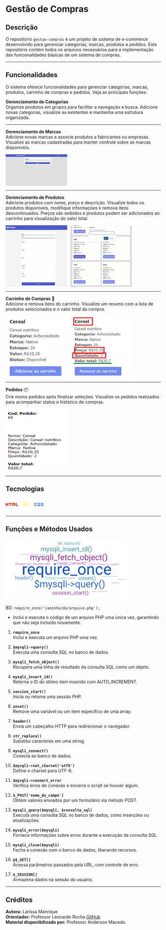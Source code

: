 # Gestão de Compras

## Descrição

O repositório `gestao-compras` é um projeto de sistema de e-commerce desenvolvido para gerenciar categorias, marcas, produtos e pedidos. Este repositório contém todos os arquivos necessários para a implementação das funcionalidades básicas de um sistema de compras.

---

## Funcionalidades

O sistema oferece funcionalidades para gerenciar categorias, marcas, produtos, carrinho de compras e pedidos. Veja as principais funções:

**Gerenciamento de Categorias**  
Organize produtos em grupos para facilitar a navegação e busca. Adicione novas categorias, visualize as existentes e mantenha uma estrutura organizada.

---

**Gerenciamento de Marcas**  
Adicione novas marcas e associe produtos a fabricantes ou empresas. Visualize as marcas cadastradas para manter controle sobre as marcas disponíveis.

<div style="display: flex; gap: 10px;">
  <img src="/img/vid-gif/add-marca.gif" alt="Adicionar Marca" width="200">  
</div>

---

**Gerenciamento de Produtos**  
Adicione produtos com nome, preço e descrição. Visualize todos os produtos disponíveis, modifique informações e remova itens descontinuados. Preços são exibidos e produtos podem ser adicionados ao carrinho para visualização do valor total.

<div style="display: flex; gap: 10px;">
  <img src="/img/vid-gif/add-produtos.gif" alt="Adicionar Produto" width="200" height="200">  
  <img src="img/vid-gif/add-prod-car.gif" alt="Adicionar Produto ao Carrinho" width="200" height="200">
</div>

---

**Carrinho de Compras** 🛒  
Adicione e remova itens do carrinho. Visualize um resumo com a lista de produtos selecionados e o valor total da compra.

<div style="display: flex; gap: 10px;">
  <img src="img/prod-soma-exp.png" alt="Resumo do Carrinho" width="200" height="200">  
  <img src="img/calculo-preco-prod.png" alt="Cálculo de Preço do Produto" width="200" height="200">
</div>

---

**Pedidos** 📦  
Crie novos pedidos após finalizar seleções. Visualize os pedidos realizados para acompanhar status e histórico de compras.

<img src="img/resumo-ped.png" alt="Resumo dos Pedidos" height="200" width="200">

---

## Tecnologias

<svg xmlns="http://www.w3.org/2000/svg" height="40px" viewBox="0 -960 960 960" width="40px" fill="#EA3323"><path d="M0-360v-240h60v80h80v-80h60v240h-60v-100H60v100H0Zm310 0v-180h-70v-60h200v60h-70v180h-60Zm170 0v-200q0-17 11.5-28.5T520-600h180q17 0 28.5 11.5T740-560v200h-60v-180h-40v140h-60v-140h-40v180h-60Zm320 0v-240h60v180h100v60H800Z"/></svg>
<svg xmlns="http://www.w3.org/2000/svg" height="40px" viewBox="0 -960 960 960" width="40px" fill="#FFFF55"><path d="M300-360q-25 0-42.5-17.5T240-420v-40h60v40h60v-180h60v180q0 25-17.5 42.5T360-360h-60Zm220 0q-17 0-28.5-11.5T480-400v-40h60v20h80v-40H520q-17 0-28.5-11.5T480-500v-60q0-17 11.5-28.5T520-600h120q17 0 28.5 11.5T680-560v40h-60v-20h-80v40h100q17 0 28.5 11.5T680-460v60q0 17-11.5 28.5T640-360H520Z"/></svg>
<svg xmlns="http://www.w3.org/2000/svg" height="40px" viewBox="0 -960 960 960" width="40px" fill="#5985E1"><path d="M420-360q-17 0-28.5-11.5T380-400v-40h60v20h80v-40H420q-17 0-28.5-11.5T380-500v-60q0-17 11.5-28.5T420-600h120q17 0 28.5 11.5T580-560v40h-60v-20h-80v40h100q17 0 28.5 11.5T580-460v60q0 17-11.5 28.5T540-360H420Zm260 0q-17 0-28.5-11.5T640-400v-40h60v20h80v-40H680q-17 0-28.5-11.5T640-500v-60q0-17 11.5-28.5T680-600h120q17 0 28.5 11.5T840-560v40h-60v-20h-80v40h100q17 0 28.5 11.5T840-460v60q0 17-11.5 28.5T800-360H680Zm-520 0q-17 0-28.5-11.5T120-400v-160q0-17 11.5-28.5T160-600h120q17 0 28.5 11.5T320-560v40h-60v-20h-80v120h80v-20h60v40q0 17-11.5 28.5T280-360H160Z"/></svg>
<svg xmlns="http://www.w3.org/2000/svg" height="40px" viewBox="0 -960 960 960" width="40px" fill="#FFFFFF"><path d="M120-360v-240h140q24 0 42 18t18 42v40q0 24-18 42t-42 18h-80v80h-60Zm260 0v-240h60v80h80v-80h60v240h-60v-100h-80v100h-60Zm280 0v-240h140q24 0 42 18t18 42v40q0 24-18 42t-42 18h-80v80h-60ZM180-500h80v-40h-80v40Zm540 0h80v-40h-80v40Z"/></svg>

---

## Funções e Métodos Usados

<img src="img/nuvem-palavras.png" alt="Nuvem de Palavras" height="200" width="400">

BD: `require_once('caminho/do/arquivo.php');`

- Inclui e executa o código de um arquivo PHP uma única vez, garantindo que não seja incluído novamente.

1. **`require_once`**  
   Inclui e executa um arquivo PHP uma vez.

2. **`$mysqli->query()`**  
   Executa uma consulta SQL no banco de dados.

3. **`mysqli_fetch_object()`**  
   Recupera uma linha de resultado da consulta SQL como um objeto.

4. **`mysqli_insert_id()`**  
   Retorna o ID do último item inserido com AUTO_INCREMENT.

5. **`session_start()`**  
   Inicia ou retoma uma sessão PHP.

6. **`unset()`**  
   Remove uma variável ou um item específico de uma array.

7. **`header()`**  
   Envia um cabeçalho HTTP para redirecionar o navegador.

8. **`str_replace()`**  
   Substitui caracteres em uma string.

9. **`mysqli_connect()`**  
   Conecta ao banco de dados.

10. **`$mysqli->set_charset('utf8')`**  
    Define o charset para UTF-8.

11. **`$mysqli->connect_error`**  
    Verifica erros de conexão e encerra o script se houver algum.

12. **`$_POST['nome_do_campo']`**  
    Obtém valores enviados por um formulário via método POST.

13. **`mysqli_query($mysqli, $consulta_sql)`**  
    Executa uma consulta SQL no banco de dados, como inserções ou atualizações.

14. **`mysqli_error($mysqli)`**  
    Fornece informações sobre erros durante a execução da consulta SQL.

15. **`mysqli_close($mysqli)`**  
    Fecha a conexão com o banco de dados, liberando recursos.

16. **`@$_GET[]`**  
    Acessa parâmetros passados pela URL, com controle de erro.

17. **`$_SESSION[]`**  
    Armazena dados na sessão do usuário.

---

## Créditos

**Autora:** Larissa Manrique  
**Orientador:** Professor Leonardo Rocha [GitHub](https://github.com/LeonardoRochaMarista)  
**Material disponibilizado por:** Professor Anderson Macedo.
